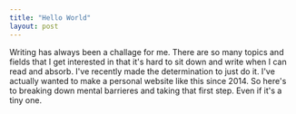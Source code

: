 ```yaml
---
title: "Hello World"
layout: post
---
```


Writing has always been a challage for me. There are so many topics and fields that I get interested in that it's hard to sit down and write when I can read and absorb. I've recently made the determination to just do it. I've actually wanted to make a personal website like this since 2014. So here's to breaking down mental barrieres and taking that first step. Even if it's a tiny one. 
